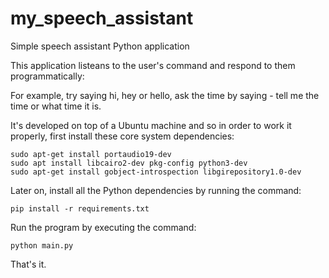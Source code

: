 # my_speech_assistant
Simple speech assistant Python application





This application listeans to the user's command and respond to them programmatically:

For example, try saying hi, hey or hello, ask the time by saying - tell me the time or what time it is.

It's developed on top of a Ubuntu machine and so in order to work it properly, first install these core system dependencies:

	sudo apt-get install portaudio19-dev
	sudo apt install libcairo2-dev pkg-config python3-dev
	sudo apt-get install gobject-introspection libgirepository1.0-dev

Later on, install all the Python dependencies by running the command:

	pip install -r requirements.txt

Run the program by executing the command:

	python main.py

That's it.

